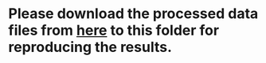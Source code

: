 # Please download the processed data files from [here](https://mailmissouri-my.sharepoint.com/:f:/g/personal/hefe_umsystem_edu/EtITDWrq5Q1CoRgpf_2lXY8BfJD7MeM_iPgoBhww_-nB9g?e=ed4csb) to this folder for reproducing the results. 